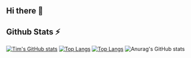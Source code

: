 ## Hi there 👋

## Github Stats ⚡ 
[![Tim's GitHub stats](https://github-readme-stats.vercel.app/api?username=tsraveling)](https://github.com/anuraghazra/github-readme-stats)
[![Top Langs](https://github-readme-stats.vercel.app/api/top-langs/?username=tsravelingtsraveling)](https://github.com/anuraghazra/github-readme-stats)
[![Top Langs](https://github-readme-stats.vercel.app/api/top-langs/?username=tsraveling&layout=donut)](https://github.com/anuraghazra/github-readme-stats)
![Anurag's GitHub stats](https://github-readme-stats.vercel.app/api?username=tsraveling&show_icons=true&theme=transparent&hide_rank=true)
<!--
**tsraveling/tsraveling** is a ✨ _special_ ✨ repository because its `README.md` (this file) appears on your GitHub profile.

Here are some ideas to get you started:

- 🔭 I’m currently working on ...
- 🌱 I’m currently learning ...
- 👯 I’m looking to collaborate on ...
- 🤔 I’m looking for help with ...
- 💬 Ask me about ...
- 📫 How to reach me: ...
- 😄 Pronouns: ...
- ⚡ Fun fact: ...
-->
